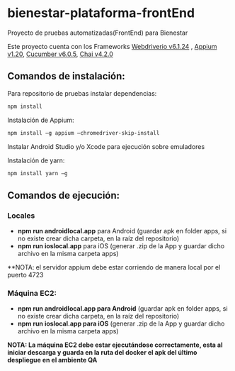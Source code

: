 # bienestar-plataforma-frontEnd

Proyecto de pruebas automatizadas(FrontEnd) para Bienestar

Este proyecto cuenta con los Frameworks [Webdriverio v6.1.24](https://webdriver.io/) , [Appium v1.20](https://appium.io/), [Cucumber v6.0.5](https://cucumber.io/), [Chai v4.2.0](https://www.chaijs.com/)

## Comandos de instalación:

Para repositorio de pruebas instalar dependencias: 
```bash
npm install
```
Instalación de Appium:
```bash
npm install –g appium —chromedriver-skip-install
```
Instalar Android Studio y/o Xcode para ejecución sobre emuladores 

Instalación de yarn:
```bash
npm install yarn –g 

```

## Comandos de ejecución:

### Locales
- **npm run androidlocal.app** para Android (guardar apk en folder apps, si no existe crear dicha carpeta, en la raíz del repositorio)
- **npm run ioslocal.app** para iOS (generar .zip de la App y guardar dicho archivo en la misma carpeta apps) 

**NOTA: el servidor appium debe estar corriendo de manera local por el puerto 4723 

### Máquina EC2: 

- **npm run androidlocal.app para Android** (guardar apk en folder apps, si no existe crear dicha carpeta, en la raíz del repositorio) 
- **npm run ioslocal.app para iOS** (generar .zip de la App y guardar dicho archivo en la misma carpeta apps) 

**NOTA: La máquina EC2 debe estar ejecutándose correctamente, esta al iniciar descarga y guarda en la ruta del docker el apk del último despliegue en el ambiente QA** 

